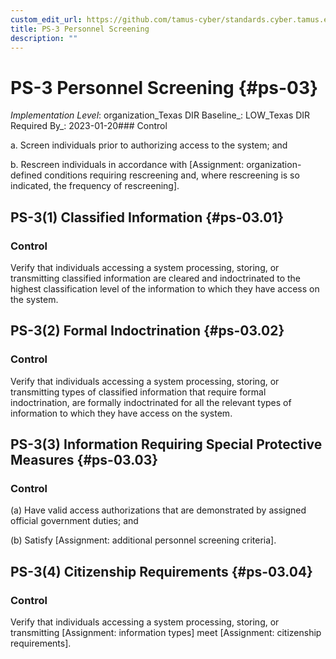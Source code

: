 ```yaml
---
custom_edit_url: https://github.com/tamus-cyber/standards.cyber.tamus.edu/tree/main/static/content/tamus.edu/TAMUS_profile.xml
title: PS-3 Personnel Screening
description: ""
---
```


# PS-3 Personnel Screening {#ps-03}

_Implementation Level_: organization_Texas DIR Baseline_: LOW_Texas DIR Required By_: 2023-01-20### Control

a. Screen individuals prior to authorizing access to the system; and

b. Rescreen individuals in accordance with [Assignment: organization-defined conditions requiring rescreening and, where rescreening is so indicated, the frequency of rescreening].

## PS-3(1) Classified Information {#ps-03.01}

### Control

Verify that individuals accessing a system processing, storing, or transmitting classified information are cleared and indoctrinated to the highest classification level of the information to which they have access on the system.

## PS-3(2) Formal Indoctrination {#ps-03.02}

### Control

Verify that individuals accessing a system processing, storing, or transmitting types of classified information that require formal indoctrination, are formally indoctrinated for all the relevant types of information to which they have access on the system.

## PS-3(3) Information Requiring Special Protective Measures {#ps-03.03}

### Control

(a) Have valid access authorizations that are demonstrated by assigned official government duties; and

(b) Satisfy [Assignment: additional personnel screening criteria].

## PS-3(4) Citizenship Requirements {#ps-03.04}

### Control

Verify that individuals accessing a system processing, storing, or transmitting [Assignment: information types] meet [Assignment: citizenship requirements].

